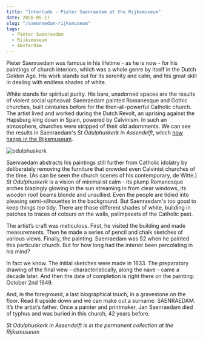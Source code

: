 ```yaml
---
title: "Interlude - Pieter Saenraedam at the Rijksmuseum"
date: 2020-05-17
slug: "/saenraedam-rijksmuseum"
tags:
  - Pieter Saenraedam
  - Rijksmuseum
  - Amsterdam
---
```


Pieter Saenraedam was famous in his lifetime - as he is now - for his paintings of church interiors, which was a whole genre by itself in the Dutch Golden Age. His work stands out for its serenity and calm, and his great skill in dealing with endless shades of white.

White stands for spiritual purity. His bare, unadorned spaces are the results of violent social upheaval: Saenraedam painted Romanesque and Gothic churches, built centuries before for the then-all-powerful Catholic church. The artist lived and worked during the Dutch Revolt, an uprising against the Hapsburg king down in Spain, powered by Calvinism. In such an atmosphere, churches were stripped of their old adornments. We can see the results in Saenraedam's *St Odulphuskerk in Assendelft*, which [now hangs in the Rijksmuseum](https://www.rijksmuseum.nl/en/collection/SK-C-217).

![odulphuskerk](/saenraedam-rijksmuseum-1.jpg)

Saenraedam abstracts his paintings still further from Catholic idolatry by deliberately removing the furniture that crowded even Calvinist churches of the time. (As can be seen the church scenes of his contemporary, de Witte.) *St Odulphuskerk* is a vision of minimalist calm - its plump Romanesque arches blazingly glowing in the sun streaming in from clear windows, its wooden roof beams blonde and unsullied. Even the people are tidied into pleasing semi-silhouettes in the background. But Saenraedam's too good to keep things *too* tidy. There are those different shades of white, building in patches to traces of colours on the walls, palimpsests of the Catholic past.

The artist’s craft was meticulous. First, he visited the building and made measurements. Then he made a series of pencil and chalk sketches of various views. Finally, the painting. Saenraedam was 52 when he painted this particular church. But for how long had the interior been percolating in his mind?

In fact we know. The initial sketches were made in 1633. The preparatory drawing of the final view - characteristically, along the nave - came a decade later. And then the date of completion is right there on the painting: October 2nd 1649.

And, in the foreground, a last biographical touch, in a gravestone on the floor. Read it upside down and we can make out a surname: SAENRAEDAM. It’s the artist’s father. Once a painter and printmaker, Jan Saenraedam died of typhus and was buried in this church, 42 years before.

*St Odulphuskerk in Assendelft is in the permanent collection at the Rijksmuseum*
